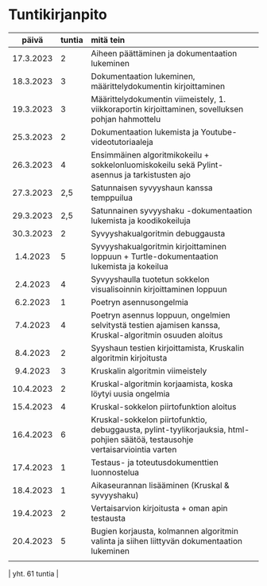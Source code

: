 # Tuntikirjanpito

| päivä | tuntia | mitä tein  |
| :----:|:-----| :-----|
| 17.3.2023 | 2 | Aiheen päättäminen ja dokumentaation lukeminen |
| 18.3.2023 | 3 | Dokumentaation lukeminen, määrittelydokumentin kirjoittaminen |
| 19.3.2023 | 3 | Määrittelydokumentin viimeistely, 1. viikkoraportin kirjoittaminen, sovelluksen pohjan hahmottelu |
| 25.3.2023 | 2 | Dokumentaation lukemista ja Youtube-videotutoriaaleja |
| 26.3.2023 | 4 | Ensimmäinen algoritmikokeilu + sokkelonluomiskokeilu sekä Pylint-asennus ja tarkistusten ajo |
| 27.3.2023 | 2,5 | Satunnaisen syvyyshaun kanssa temppuilua |
| 29.3.2023 | 2,5 | Satunnainen syvyyshaku -dokumentaation lukemista ja koodikokeiluja |
| 30.3.2023 | 2 | Syvyyshakualgoritmin debuggausta |
| 1.4.2023 | 5 | Syvyyshakualgoritmin kirjoittaminen loppuun + Turtle-dokumentaation lukemista ja kokeilua |
| 2.4.2023 | 4 | Syvyyshaulla tuotetun sokkelon visualisoinnin kirjoittaminen loppuun |
| 6.2.2023 | 1 | Poetryn asennusongelmia |
| 7.4.2023 | 4 | Poetryn asennus loppuun, ongelmien selvitystä testien ajamisen kanssa, Kruskal-algoritmin osuuden aloitus |
| 8.4.2023 | 2 | Syyshaun testien kirjoittamista, Kruskalin algoritmin kirjoitusta |
| 9.4.2023 | 3 | Kruskalin algoritmin viimeistely |
| 10.4.2023 | 2 | Kruskal-algoritmin korjaamista, koska löytyi uusia ongelmia |
| 15.4.2023 | 4 | Kruskal-sokkelon piirtofunktion aloitus |
| 16.4.2023 | 6 | Kruskal-sokkelon piirtofunktio, debuggausta, pylint-tyylikorjauksia, html-pohjien säätöä, testausohje vertaisarviointia varten |
| 17.4.2023 | 1 | Testaus- ja toteutusdokumenttien luonnostelua |
| 18.4.2023 | 1 | Aikaseurannan lisääminen (Kruskal & syvyyshaku) |
| 19.4.2023 | 2 | Vertaisarvion kirjoitusta + oman apin testausta |
| 20.4.2023 | 5 | Bugien korjausta, kolmannen algoritmin valinta ja siihen liittyvän dokumentaation lukeminen |
|  |  |  |

| yht. 61 tuntia |  
